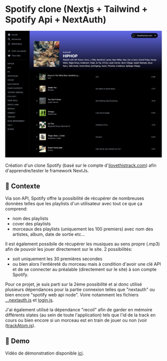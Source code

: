 # Spotify clone (Nextjs + Tailwind + Spotify Api + NextAuth)

![Screenshot](screenshot.png)

Création d'un clone Spotify (basé sur le compte d'[ilovethistrack.com](https://open.spotify.com/user/ilovethistrack.com?si=84c31f245c86476f)) afin d'apprendre/tester le framework NextJs.

## 📍 Contexte

Via son API, Spotify offre la possibilité de récupérer de nombreuses données telles que les playlists d'un utilisateur avec tout ce que ça comprend: 
- nom des playlists
- cover des playlists
- morceaux des playlists (uniquement les 100 premiers) avec nom des artistes, album, date de sortie etc...

Il est également possibile de récupérer les musiques au sens propre (.mp3) afin de pouvoir les jouer directement sur le site. 2 possibilités:
- soit uniquement les 30 premières secondes
- ou bien alors l'entièreté du morceau mais à condition d'avoir une clé API et de se connecter au préalable (directement sur le site) à son compte Spotify. 

Pour ce projet, je suis parti sur la 2ème possibilité et ai donc utilisé plusieurs dépendances pour la partie connexion telles que "nextauth" ou bien encore "spotify web api node". Voire notamment les fichiers [...nextauth.js](https://github.com/idrissdiakite/spotify-clone-nextjs/blob/main/pages/api/auth/%5B...nextauth%5D.js) et [login.js](https://github.com/idrissdiakite/spotify-clone-nextjs/blob/main/pages/login.js).

J'ai également utilisé la dépendance "recoil" afin de garder en mémoire différents states (au sein de toute l'application) tels que l'id de la track en cours ou bien encore si un morceau est en train de jouer ou non (voir ([trackAtom.js](https://github.com/idrissdiakite/spotify-clone-nextjs/blob/main/atoms/trackAtom.js)).

## 💫 Demo

Vidéo de démonstration disponible [ici](https://youtu.be/K-TKYTH5JrM).
